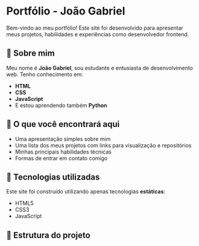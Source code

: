 # Portfólio - João Gabriel

Bem-vindo ao meu portfólio! Este site foi desenvolvido para apresentar meus projetos, habilidades e experiências como desenvolvedor frontend.

## 🧠 Sobre mim

Meu nome é **João Gabriel**, sou estudante e entusiasta de desenvolvimento web. Tenho conhecimento em:

- **HTML**
- **CSS**
- **JavaScript**
- E estou aprendendo também **Python**

## 💼 O que você encontrará aqui

- Uma apresentação simples sobre mim
- Uma lista dos meus projetos com links para visualização e repositórios
- Minhas principais habilidades técnicas
- Formas de entrar em contato comigo

## 🚀 Tecnologias utilizadas

Este site foi construído utilizando apenas tecnologias **estáticas**:

- HTML5
- CSS3
- JavaScript

## 📁 Estrutura do projeto

